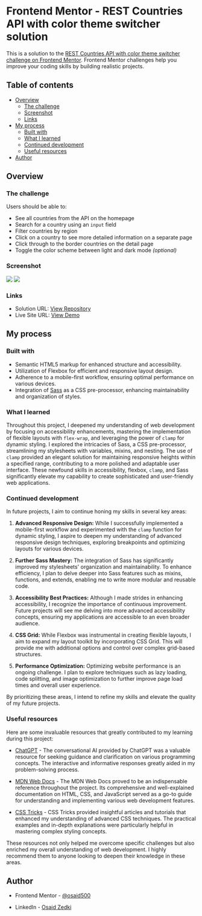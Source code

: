 # Frontend Mentor - REST Countries API with color theme switcher solution

This is a solution to the [REST Countries API with color theme switcher challenge on Frontend Mentor](https://www.frontendmentor.io/challenges/rest-countries-api-with-color-theme-switcher-5cacc469fec04111f7b848ca). Frontend Mentor challenges help you improve your coding skills by building realistic projects.

## Table of contents

- [Overview](#overview)
  - [The challenge](#the-challenge)
  - [Screenshot](#screenshot)
  - [Links](#links)
- [My process](#my-process)
  - [Built with](#built-with)
  - [What I learned](#what-i-learned)
  - [Continued development](#continued-development)
  - [Useful resources](#useful-resources)
- [Author](#author)

## Overview

### The challenge

Users should be able to:

- See all countries from the API on the homepage
- Search for a country using an `input` field
- Filter countries by region
- Click on a country to see more detailed information on a separate page
- Click through to the border countries on the detail page
- Toggle the color scheme between light and dark mode _(optional)_

### Screenshot

![](https://i.ibb.co/wQWbFP9/ipad-view.png)
![](https://i.ibb.co/1TFY0QJ/mobile-view.png)

### Links

- Solution URL: [View Repository](https://github.com/osaid500/rest-countries)
- Live Site URL: [View Demo](https://coontrees.netlify.app)

## My process

### Built with

- Semantic HTML5 markup for enhanced structure and accessibility.
- Utilization of Flexbox for efficient and responsive layout design.
- Adherence to a mobile-first workflow, ensuring optimal performance on various devices.
- Integration of [Sass](https://sass-lang.com/) as a CSS pre-processor, enhancing maintainability and organization of styles.

### What I learned

Throughout this project, I deepened my understanding of web development by focusing on accessibility enhancements, mastering the implementation of flexible layouts with `flex-wrap`, and leveraging the power of `clamp` for dynamic styling. I explored the intricacies of Sass, a CSS pre-processor, streamlining my stylesheets with variables, mixins, and nesting. The use of `clamp` provided an elegant solution for maintaining responsive heights within a specified range, contributing to a more polished and adaptable user interface. These newfound skills in accessibility, flexbox, `clamp`, and Sass significantly elevate my capability to create sophisticated and user-friendly web applications.

### Continued development

In future projects, I aim to continue honing my skills in several key areas:

1. **Advanced Responsive Design:** While I successfully implemented a mobile-first workflow and experimented with the `clamp` function for dynamic styling, I aspire to deepen my understanding of advanced responsive design techniques, exploring breakpoints and optimizing layouts for various devices.

2. **Further Sass Mastery:** The integration of Sass has significantly improved my stylesheets' organization and maintainability. To enhance efficiency, I plan to delve deeper into Sass features such as mixins, functions, and extends, enabling me to write more modular and reusable code.

3. **Accessibility Best Practices:** Although I made strides in enhancing accessibility, I recognize the importance of continuous improvement. Future projects will see me delving into more advanced accessibility concepts, ensuring my applications are accessible to an even broader audience.

4. **CSS Grid:** While Flexbox was instrumental in creating flexible layouts, I aim to expand my layout toolkit by incorporating CSS Grid. This will provide me with additional options and control over complex grid-based structures.

5. **Performance Optimization:** Optimizing website performance is an ongoing challenge. I plan to explore techniques such as lazy loading, code splitting, and image optimization to further improve page load times and overall user experience.

By prioritizing these areas, I intend to refine my skills and elevate the quality of my future projects.

### Useful resources

Here are some invaluable resources that greatly contributed to my learning during this project:

- [ChatGPT](https://www.openai.com/gpt) - The conversational AI provided by ChatGPT was a valuable resource for seeking guidance and clarification on various programming concepts. The interactive and informative responses greatly aided in my problem-solving process.

- [MDN Web Docs](https://developer.mozilla.org/en-US/) - The MDN Web Docs proved to be an indispensable reference throughout the project. Its comprehensive and well-explained documentation on HTML, CSS, and JavaScript served as a go-to guide for understanding and implementing various web development features.

- [CSS Tricks](https://css-tricks.com/) - CSS Tricks provided insightful articles and tutorials that enhanced my understanding of advanced CSS techniques. The practical examples and in-depth explanations were particularly helpful in mastering complex styling concepts.

These resources not only helped me overcome specific challenges but also enriched my overall understanding of web development. I highly recommend them to anyone looking to deepen their knowledge in these areas.

## Author

- Frontend Mentor - [@osaid500](https://www.frontendmentor.io/profile/osaid500)

- LinkedIn - [Osaid Zedki](https://www.linkedin.com/in/osaid-zedki-38a539246/)
